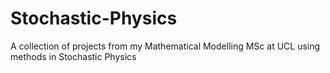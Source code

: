 # Stochastic-Physics
A collection of projects from my Mathematical Modelling MSc at UCL using methods in Stochastic Physics
